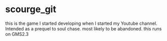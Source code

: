 # scourge_git
this is the game I started developing when I started my Youtube channel. Intended as a prequel to soul chase. most likely to be abandoned. this runs on GMS2.3
